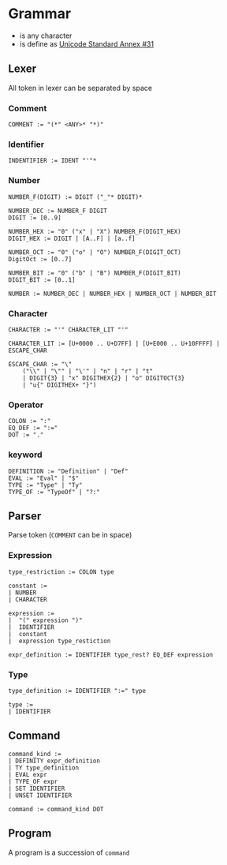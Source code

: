 # Grammar
- *<ANY>* is any character
- *<IDENT>* is define as [Unicode Standard Annex #31](https://www.unicode.org/reports/tr31/)

## Lexer
All token in lexer can be separated by space
### Comment
```
COMMENT := "(*" <ANY>* "*)"
```

### Identifier

```
INDENTIFIER := IDENT "'"*
```

### Number
```
NUMBER_F(DIGIT) := DIGIT ("_"* DIGIT)*
```

```
NUMBER_DEC := NUMBER_F DIGIT
DIGIT := [0..9]

NUMBER_HEX := "0" ("x" | "X") NUMBER_F(DIGIT_HEX)
DIGIT_HEX := DIGIT | [A..F] | [a..f]

NUMBER_OCT := "0" ("o" | "O") NUMBER_F(DIGIT_OCT)
DigitOct := [0..7]

NUMBER_BIT := "0" ("b" | "B") NUMBER_F(DIGIT_BIT)
DIGIT_BIT := [0..1]

NUMBER := NUMBER_DEC | NUMBER_HEX | NUMBER_OCT | NUMBER_BIT
```

### Character
```
CHARACTER := "'" CHARACTER_LIT "'"

CHARACTER_LIT := [U+0000 .. U+D7FF] | [U+E000 .. U+10FFFF] | ESCAPE_CHAR

ESCAPE_CHAR := "\"
    ("\\" | "\"" | "\'" | "n" | "r" | "t"
    | DIGIT{3} | "x" DIGITHEX{2} | "o" DIGITOCT{3}
    | "u{" DIGITHEX+ "}")
```

### Operator
```
COLON := ":"
EQ_DEF := ":="
DOT := "."
```

### keyword
```
DEFINITION := "Definition" | "Def"
EVAL := "Eval" | "$"
TYPE := "Type" | "Ty"
TYPE_OF := "TypeOf" | "?:"
```
## Parser
Parse token (`COMMENT` can be in space)

### Expression
```
type_restriction := COLON type

constant :=
| NUMBER
| CHARACTER

expression :=
|  "(" expression ")"
|  IDENTIFIER
|  constant
|  expression type_restiction

expr_definition := IDENTIFIER type_rest? EQ_DEF expression
```

### Type
```
type_definition := IDENTIFIER ":=" type

type :=
| IDENTIFIER
```

## Command
```
command_kind :=
| DEFINITY expr_definition
| TY type_definition
| EVAL expr
| TYPE_OF expr
| SET IDENTIFIER
| UNSET IDENTIFIER

command := command_kind DOT
```

## Program
A program is a succession of `command`
